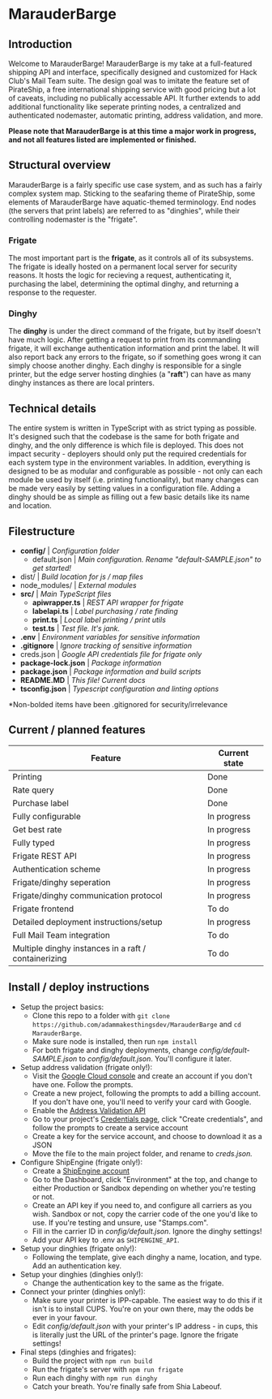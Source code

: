 # MarauderBarge
## Introduction
Welcome to MarauderBarge! MarauderBarge is my take at a full-featured shipping API and interface, specifically designed and customized for Hack Club's Mail Team suite. The design goal was to imitate the feature set of PirateShip, a free international shipping service with good pricing but a lot of caveats, including no publically accessable API. It further extends to add additional functionality like seperate printing nodes, a centralized and authenticated nodemaster, automatic printing, address validation, and more.

**Please note that MarauderBarge is at this time a major work in progress, and not all features listed are implemented or finished.**

## Structural overview
MarauderBarge is a fairly specific use case system, and as such has a fairly complex system map. Sticking to the seafaring theme of PirateShip, some elements of MarauderBarge have aquatic-themed terminology. End nodes (the servers that print labels) are referred to as "dinghies", while their controlling nodemaster is the "frigate". 
### Frigate
The most important part is the **frigate**, as it controls all of its subsystems. The frigate is ideally hosted on a permanent local server for security reasons. It hosts the logic for recieving a request, authenticating it, purchasing the label, determining the optimal dinghy, and returning a response to the requester.
### Dinghy
The **dinghy** is under the direct command of the frigate, but by itself doesn't have much logic. After getting a request to print from its commanding frigate, it will exchange authentication information and print the label. It will also report back any errors to the frigate, so if something goes wrong it can simply choose another dinghy. Each dinghy is responsible for a single printer, but the edge server hosting dinghies (a "**raft**") can have as many dinghy instances as there are local printers.

## Technical details
The entire system is written in TypeScript with as strict typing as possible. It's designed such that the codebase is the same for both frigate and dinghy, and the only difference is which file is deployed. This does not impact security - deployers should only put the required credentials for each system type in the environment variables.
In addition, everything is designed to be as modular and configurable as possible - not only can each module be used by itself (i.e. printing functionality), but many changes can be made very easily by setting values in a configuration file. Adding a dinghy should be as simple as filling out a few basic details like its name and location.

## Filestructure
* **config/** | *Configuration folder*
  * default.json | *Main configuration. Rename "default-SAMPLE.json" to get started!*
* dist/ | *Build location for js / map files*
* node_modules/ | *External modules*
* **src/** | *Main TypeScript files*
  * **apiwrapper.ts** | *REST API wrapper for frigate*
  * **labelapi.ts** | *Label purchasing / rate finding*
  * **print.ts** | *Local label printing / print utils*
  * **test.ts** | *Test file. It's jank.*
* **.env** | *Environment variables for sensitive information*
* **.gitignore** | *Ignore tracking of sensitive information*
* creds.json | *Google API credentials file for frigate only*
* **package-lock.json** | *Package information*
* **package.json** | *Package information and build scripts*
* **README.MD** | *This file! Current docs*
* **tsconfig.json** | *Typescript configuration and linting options*

*Non-bolded items have been .gitignored for security/irrelevance

## Current / planned features
| Feature                                              | Current state |
| ---------------------------------------------------- | ------------- |
| Printing                                             | Done          |
| Rate query                                           | Done          |
| Purchase label                                       | Done          |
| Fully configurable                                   | In progress   |
| Get best rate                                        | In progress   |
| Fully typed                                          | In progress   |
| Frigate REST API                                     | In progress   |
| Authentication scheme                                | In progress   |
| Frigate/dinghy seperation                            | In progress   |
| Frigate/dinghy communication protocol                | In progress   |
| Frigate frontend                                     | To do         |
| Detailed deployment instructions/setup               | In progress   |
| Full Mail Team integration                           | To do         |
| Multiple dinghy instances in a raft / containerizing | To do         |

## Install / deploy instructions
* Setup the project basics:
  * Clone this repo to a folder with `git clone https://github.com/adammakesthingsdev/MarauderBarge` and `cd MarauderBarge`.
  * Make sure node is installed, then run `npm install`
  * For both frigate and dinghy deployments, change *config/default-SAMPLE.json* to *config/default.json*. You'll configure it later.
* Setup address validation (frigate only!):
  * Visit the [Google Cloud console](https://console.cloud.google.com/) and create an account if you don't have one. Follow the prompts.
  * Create a new project, following the prompts to add a billing account. If you don't have one, you'll need to verify your card with Google.
  * Enable the [Address Validation API](https://console.cloud.google.com/apis/library/addressvalidation.googleapis.com)
  * Go to your project's [Credentials page](https://console.cloud.google.com/apis/credentials), click "Create credentials", and follow the prompts to create a service account
  * Create a key for the service account, and choose to download it as a JSON
  * Move the file to the main project folder, and rename to *creds.json.* 
* Configure ShipEngine (frigate only!):
  * Create a [ShipEngine account](https://www.shipengine.com/signup/)
  * Go to the Dashboard, click "Environment" at the top, and change to either Production or Sandbox depending on whether you're testing or not.
  * Create an API key if you need to, and configure all carriers as you wish. Sandbox or not, copy the carrier code of the one you'd like to use. If you're testing and unsure, use "Stamps.com".
  * Fill in the carrier ID in *config/default.json*. Ignore the dinghy settings!
  * Add your API key to .env as `SHIPENGINE_API`.
* Setup your dinghies (frigate only!):
  * Following the template, give each dinghy a name, location, and type. Add an authentication key.
* Setup your dinghies (dinghies only!):
  * Change the authentication key to the same as the frigate.
* Connect your printer (dinghies only!):
  * Make sure your printer is IPP-capable. The easiest way to do this if it isn't is to install CUPS. You're on your own there, may the odds be ever in your favour.
  * Edit *config/default.json* with your printer's IP address - in cups, this is literally just the URL of the printer's page. Ignore the frigate settings!
* Final steps (dinghies and frigates):
  * Build the project with `npm run build`
  * Run the frigate's server with `npm run frigate`
  * Run each dinghy with `npm run dinghy`
  * Catch your breath. You're finally safe from Shia Labeouf.